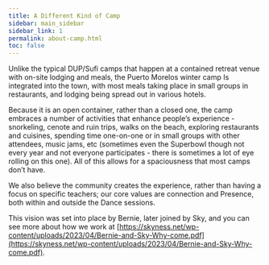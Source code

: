 ```yaml
---
title: A Different Kind of Camp
sidebar: main_sidebar
sidebar_link: 1
permalink: about-camp.html
toc: false
---
```


Unlike the typical DUP/Sufi camps that happen at a contained retreat venue with on-site lodging and meals, the Puerto Morelos winter camp Is integrated into the town, with most meals taking place in small groups in restaurants, and lodging being spread out in various hotels.

Because it is an open container, rather than a closed one, the camp embraces a number of activities that enhance people’s experience - snorkeling, cenote and ruin trips, walks on the beach, exploring restaurants and cuisines, spending time one-on-one or in small groups with other attendees, music jams, etc (sometimes even the Superbowl though not every year and not everyone participates - there is sometimes a lot of eye rolling on this one). All of this allows for a spaciousness that most camps don’t have. 

We also believe the community creates the experience, rather than having a focus on specific teachers; our core values are connection and Presence, both within and outside the Dance sessions.

This vision was set into place by Bernie, later joined by Sky, and you can see more about how we work at [https://skyness.net/wp-content/uploads/2023/04/Bernie-and-Sky-Why-come.pdf](https://skyness.net/wp-content/uploads/2023/04/Bernie-and-Sky-Why-come.pdf).